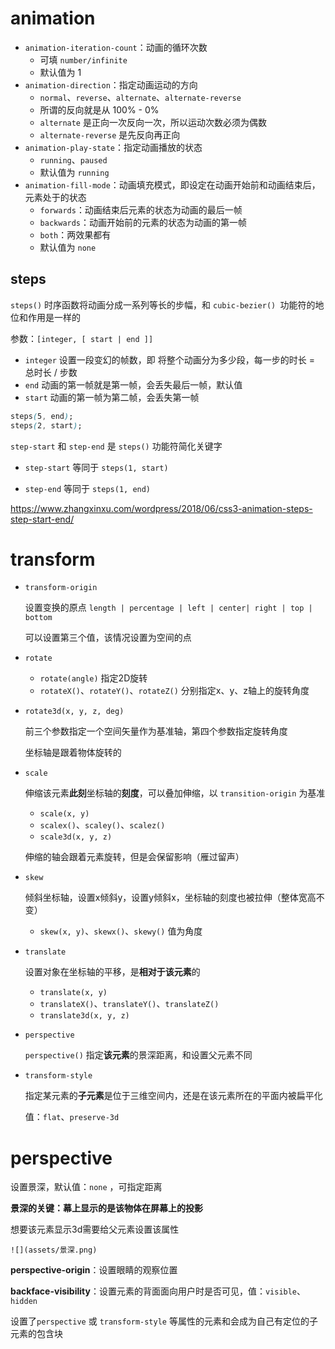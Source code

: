 # animation

- `animation-iteration-count`：动画的循环次数
  - 可填 `number/infinite`
  - 默认值为 1
- `animation-direction`：指定动画运动的方向
  - `normal`、`reverse`、`alternate`、`alternate-reverse`
  - 所谓的反向就是从 100% - 0%
  - `alternate` 是正向一次反向一次，所以运动次数必须为偶数
  - `alternate-reverse` 是先反向再正向
- `animation-play-state`：指定动画播放的状态
  -  `running`、`paused`
  - 默认值为 `running`
- `animation-fill-mode`：动画填充模式，即设定在动画开始前和动画结束后，元素处于的状态
  - `forwards`：动画结束后元素的状态为动画的最后一帧
  - `backwards`：动画开始前的元素的状态为动画的第一帧
  - `both`：两效果都有
  - 默认值为 `none`

## steps

`steps()` 时序函数将动画分成一系列等长的步幅，和 `cubic-bezier() `功能符的地位和作用是一样的

参数：`[integer, [ start | end ]]`

- `integer` 设置一段变幻的帧数，即 将整个动画分为多少段，每一步的时长 = 总时长 / 步数
- `end` 动画的第一帧就是第一帧，会丢失最后一帧，默认值
- `start` 动画的第一帧为第二帧，会丢失第一帧

```css
steps(5, end);
steps(2, start);
```

`step-start` 和 `step-end` 是 `steps()` 功能符简化关键字

- `step-start` 等同于 `steps(1, start)`

- `step-end` 等同于 `steps(1, end)`

https://www.zhangxinxu.com/wordpress/2018/06/css3-animation-steps-step-start-end/

# transform

- `transform-origin` 

  设置变换的原点     `length | percentage | left | center| right | top | bottom` 

  可以设置第三个值，该情况设置为空间的点

- `rotate` 
  
  - `rotate(angle)`    指定2D旋转
  - `rotateX()`、`rotateY()`、`rotateZ()`  分别指定x、y、z轴上的旋转角度
  
- `rotate3d(x, y, z, deg)` 

  前三个参数指定一个空间矢量作为基准轴，第四个参数指定旋转角度


  坐标轴是跟着物体旋转的

- `scale`

  伸缩该元素**此刻**坐标轴的**刻度**，可以叠加伸缩，以 `transition-origin` 为基准

  - `scale(x, y)`
  - `scalex()`、`scaley()`、`scalez()`
  - `scale3d(x, y, z)`
  
  伸缩的轴会跟着元素旋转，但是会保留影响（雁过留声）

- `skew`

  倾斜坐标轴，设置x倾斜y，设置y倾斜x，坐标轴的刻度也被拉伸（整体宽高不变）

  - `skew(x, y)`、`skewx()`、`skewy()`    值为角度
  
- `translate`

  设置对象在坐标轴的平移，是**相对于该元素**的

  - `translate(x, y)`
  - `translateX()`、`translateY()`、`translateZ()`
  - `translate3d(x, y, z)`

- `perspective`

  `perspective()` 指定**该元素**的景深距离，和设置父元素不同

- `transform-style`

  指定某元素的**子元素**是位于三维空间内，还是在该元素所在的平面内被扁平化

  值：`flat`、`preserve-3d`

# perspective

设置景深，默认值：`none` ，可指定距离

**景深的关键：幕上显示的是该物体在屏幕上的投影**

想要该元素显示3d需要给父元素设置该属性

`![](assets/景深.png)` 

**perspective-origin**：设置眼睛的观察位置

**backface-visibility**：设置元素的背面面向用户时是否可见，值：`visible`、`hidden`

设置了`perspective` 或 `transform-style` 等属性的元素和会成为自己有定位的子元素的包含块

